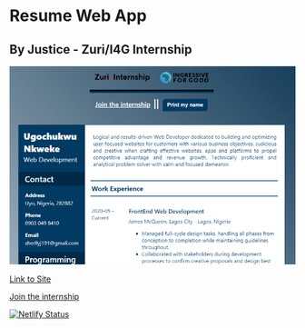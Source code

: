 # Resume Web App

## By Justice - Zuri/I4G Internship

![Resume Image](/src/media/resume.png)

[Link to Site](https://justice-app-form.netlify.app/)

[Join the internship](https://internship.zuri.team)

[![Netlify Status](https://api.netlify.com/api/v1/badges/73e6b597-39e3-4bf2-9720-fb1f707088dc/deploy-status)](https://app.netlify.com/sites/justice-app-form/deploys)
